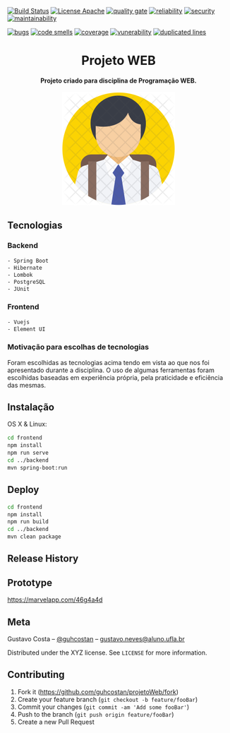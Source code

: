 
[![Build Status][travis-image]][travis-url]
[![License Apache](https://img.shields.io/badge/licence-Apache%202.0-blue.svg)](https://github.com/guhcostan/projetoWeb/blob/master/LICENCE.txt)
[![quality gate](https://sonarcloud.io/api/project_badges/measure?project=guhcostan_projetoWeb&metric=alert_status)](https://sonarcloud.io/dashboard?id=guhcostan_projetoWeb)
[![reliability](https://sonarcloud.io/api/project_badges/measure?project=guhcostan_projetoWeb&metric=reliability_rating)](https://sonarcloud.io/component_measures?id=guhcostan_projetoWeb&metric=reliability_rating)
[![security](https://sonarcloud.io/api/project_badges/measure?project=guhcostan_projetoWeb&metric=security_rating)](https://sonarcloud.io/component_measures?id=guhcostan_projetoWeb&metric=security_rating)
[![maintainability](https://sonarcloud.io/api/project_badges/measure?project=guhcostan_projetoWeb&metric=sqale_rating)](https://sonarcloud.io/component_measures?id=guhcostan_projetoWeb&metric=sqale_rating)

[![bugs](https://sonarcloud.io/api/project_badges/measure?project=guhcostan_projetoWeb&metric=bugs)](https://sonarcloud.io/component_measures?id=guhcostan_projetoWeb&metric=Reliability)
[![code smells](https://sonarcloud.io/api/project_badges/measure?project=guhcostan_projetoWeb&metric=code_smells)](https://sonarcloud.io/component_measures?id=guhcostan_projetoWeb&metric=code_smells)
[![coverage](https://sonarcloud.io/api/project_badges/measure?project=guhcostan_projetoWeb&metric=coverage)](https://sonarcloud.io/component_measures?id=guhcostan_projetoWeb&metric=Coverage)
[![vunerability](https://sonarcloud.io/api/project_badges/measure?project=guhcostan_projetoWeb&metric=vulnerabilities)](https://sonarcloud.io/component_measures?id=guhcostan_projetoWeb&metric=vulnerabilities)
[![duplicated lines](https://sonarcloud.io/api/project_badges/measure?project=guhcostan_projetoWeb&metric=duplicated_lines_density)](https://sonarcloud.io/component_measures?id=guhcostan_projetoWeb&metric=duplicated_lines_density)

<h1 align="center">Projeto WEB</h1>
<h4 align="center">Projeto criado para disciplina de Programação WEB.</h4>

<p align="center">
  <img src="https://github.com/guhcostan/projetoWeb/blob/master/frontend/logo.png?raw=true">
</p>

## Tecnologias

### Backend
    - Spring Boot
    - Hibernate
    - Lombok
    - PostgreSQL
    - JUnit
    
### Frontend
    - Vuejs
    - Element UI
    
### Motivação para escolhas de tecnologias
    
Foram escolhidas as tecnologias acima tendo em vista ao que nos foi apresentado durante a disciplina.
O uso de algumas ferramentas foram escolhidas baseadas em experiência própria, pela praticidade e eficiência das mesmas.

## Instalação

OS X & Linux:

```sh
cd frontend
npm install
npm run serve
cd ../backend
mvn spring-boot:run
```

## Deploy

```sh
cd frontend
npm install
npm run build
cd ../backend
mvn clean package
```

## Release History


## Prototype

https://marvelapp.com/46g4a4d

## Meta

Gustavo Costa – [@guhcostan](https://instagram.com/guhcostan) – gustavo.neves@aluno.ufla.br

Distributed under the XYZ license. See ``LICENSE`` for more information.

## Contributing

1. Fork it (<https://github.com/guhcostan/projetoWeb/fork>)
2. Create your feature branch (`git checkout -b feature/fooBar`)
3. Commit your changes (`git commit -am 'Add some fooBar'`)
4. Push to the branch (`git push origin feature/fooBar`)
5. Create a new Pull Request

<!-- Markdown link & img dfn's -->
[travis-image]: https://travis-ci.com/guhcostan/projetoWeb.svg?branch=master
[travis-url]: https://travis-ci.com/guhcostan/projetoWeb
